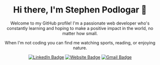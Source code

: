 <h1 align="center">Hi there, I'm Stephen Podlogar 👋</h1>

<p align="center">
  Welcome to my GitHub profile! I'm a passionate web developer who's constantly learning and hoping to make a positive impact in the world, no matter how small.
</p>

<p align="center">
  When I'm not coding you can find me watching sports, reading, or enjoying nature.
</p>

<div align="center">
  
  [![LinkedIn Badge](https://img.shields.io/badge/LinkedIn-0077B5?style=for-the-badge&logo=linkedin&logoColor=white)](https://www.linkedin.com/in/stephenpodlogar/)
  [![Website Badge](https://img.shields.io/badge/stephenpodlogar.com-00C7B7?style=for-the-badge&logo=netlify&logoColor=white)](https://www.stephenpodlogar.com/)
  [![Gmail Badge](https://img.shields.io/badge/Gmail-c14438?style=for-the-badge&logo=Gmail&logoColor=white)](mailto:stpodlogar@gmail.com)
</div>

<!-- | ![My GitHub Stats](https://github-readme-stats.vercel.app/api?username=stpodlogar&show_icons=true&theme=algolia) | ![My GitHub Language Stats](https://github-readme-stats.vercel.app/api/top-langs/?username=stpodlogar&layout=compact&&theme=algolia) |
| ------------- | ------------- | -->
<!--
**stpodlogar/stpodlogar** is a ✨ _special_ ✨ repository because its `README.md` (this file) appears on your GitHub profile.

Here are some ideas to get you started:

- 🔭 I’m currently working on ...
- 🌱 I’m currently learning ...
- 👯 I’m looking to collaborate on ...
- 🤔 I’m looking for help with ...
- 💬 Ask me about ...
- 📫 How to reach me: ...
- 😄 Pronouns: ...
- ⚡ Fun fact: ...
-->

